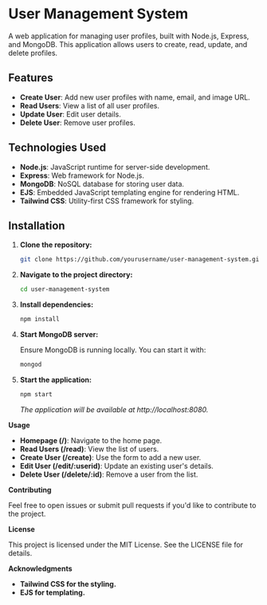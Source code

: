 # User Management System

A web application for managing user profiles, built with Node.js, Express, and MongoDB. This application allows users to create, read, update, and delete profiles.

## Features

- **Create User**: Add new user profiles with name, email, and image URL.
- **Read Users**: View a list of all user profiles.
- **Update User**: Edit user details.
- **Delete User**: Remove user profiles.

## Technologies Used

- **Node.js**: JavaScript runtime for server-side development.
- **Express**: Web framework for Node.js.
- **MongoDB**: NoSQL database for storing user data.
- **EJS**: Embedded JavaScript templating engine for rendering HTML.
- **Tailwind CSS**: Utility-first CSS framework for styling.

## Installation

1. **Clone the repository:**

   ```bash
   git clone https://github.com/yourusername/user-management-system.git
   ```
   
2. **Navigate to the project directory:**

   ```bash
   cd user-management-system
   ```
3. **Install dependencies:**

   ```bash
   npm install
   ```
4. **Start MongoDB server:**
   
   Ensure MongoDB is running locally. You can start it with:
   
   ```bash
   mongod
   ```
5. **Start the application:**
   ```bash
   npm start
   ```
   *The application will be available at http://localhost:8080.*
   
**Usage**  

- **Homepage (/)**: Navigate to the home page.
- **Read Users (/read)**: View the list of users.
- **Create User (/create)**: Use the form to add a new user.
- **Edit User (/edit/:userid)**: Update an existing user's details.
- **Delete User (/delete/:id)**: Remove a user from the list.
  
**Contributing**  

Feel free to open issues or submit pull requests if you'd like to contribute to the project.  

  
  
**License**  

This project is licensed under the MIT License. See the LICENSE file for details.  

  
  

**Acknowledgments**  

- **Tailwind CSS for the styling.**
- **EJS for templating.**
   

